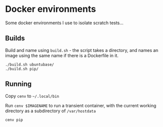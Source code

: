 # Docker environments

Some docker environments I use to isolate scratch tests...

## Builds

Build and name using `build.sh` - the script takes a directory, and names an image using the same name if there is a Dockerfile in it.

	./build.sh ubuntubase/
	./build.sh pip/

## Running

Copy `cenv` to `~/.local/bin`

Run `cenv $IMAGENAME` to run a transient container, with the current working directory as a subdirectory of `/var/hostdata`

	cenv pip
